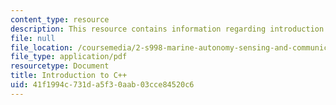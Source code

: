```yaml
---
content_type: resource
description: This resource contains information regarding introduction to C++.
file: null
file_location: /coursemedia/2-s998-marine-autonomy-sensing-and-communications-spring-2012/41f1994c731da5f30aab03cce84520c6_MIT2_S998S12_Lab02.pdf
file_type: application/pdf
resourcetype: Document
title: Introduction to C++
uid: 41f1994c-731d-a5f3-0aab-03cce84520c6
---
```

